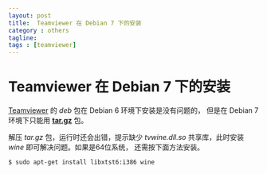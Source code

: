 ```yaml
---
layout: post
title:  Teamviewer 在 Debian 7 下的安装
category : others
tagline: 
tags : [teamviewer]
---
```


# Teamviewer 在 Debian 7 下的安装

[Teamviewer](http://www.teamviewer.com/zhcn/download/linux.aspx) 的 *deb* 包在 Debian 6 环境下安装是没有问题的，
但是在 Debian 7 环境下只能用 [**tar.gz**](http://download.teamviewer.com/download/teamviewer_linux.tar.gz) 包。

解压 *tar.gz* 包，运行时还会出错，提示缺少 *tvwine.dll.so* 共享库，此时安装 *wine* 即可解决问题。如果是64位系统，
还需按下面方法安装。

    $ sudo apt-get install libxtst6:i386 wine
    

